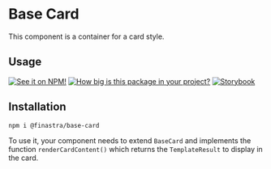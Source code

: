 # Base Card

This component is a container for a card style.

## Usage

[![See it on NPM!](https://img.shields.io/npm/v/@finastra/base-card?style=for-the-badge)](https://www.npmjs.com/package/@finastra/base-card)
[![How big is this package in your project?](https://img.shields.io/bundlephobia/minzip/@finastra/base-card?style=for-the-badge)](https://bundlephobia.com/result?p=@finastra/base-card)
[![Storybook](https://shields.io/badge/-Play%20with%20this%20web%20component-2a0481?logo=storybook&style=for-the-badge)](https://finastra.github.io/finastra-design-system/?path=/story/data-display-card-base--default)

## Installation
```
npm i @finastra/base-card
```

To use it, your component needs to extend `BaseCard` and implements the function `renderCardContent()` which returns the `TemplateResult` to display in the card.
